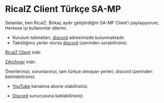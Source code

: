 # RicalZ Client Türkçe SA-MP
Selamlar, ben RicalZ.
Birkaç aydır geliştirdiğim SA-MP Client'i paylaşıyorum, Herkese iyi kullanımlar dilerim.


- Kurulum talimatları, [discord](https://discord.gg/m9tSxKsuqM) adresimizde bulunmaktadır.
- Takıldığınız yerler olursa [discord](https://discord.gg/m9tSxKsuqM) üzerinden sorabilirsiniz.

[RicalZ Client](https://github.com/RicalZ/RicalZ-Client/raw/main/RicalZ%20Client.apk) indir.

[ZArchiver](https://play.google.com/store/apps/details?id=ru.zdevs.zarchiver) indir.

Önerilerinizi, sorunlarınızı, tam türkçe olmayan yerleri, discord üzerinden belirtebilirsiniz.

- [YouTube](https://youtube.com/channel/UC-KFBvoXSW9f5Q5kM24iDqw) kanalıma abone olabilirsiniz.

- [Discord](https://discord.gg/m9tSxKsuqM) sunucusuna katılabilirsiniz.
